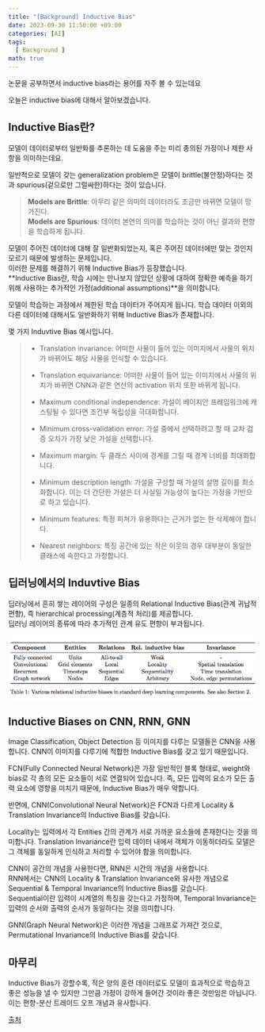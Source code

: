 ```yaml
---
title: "[Background] Inductive Bias"
date: 2023-09-30 11:50:00 +09:00
categories: [AI]
tags:
  [ Background ]
math: true
---
```


논문을 공부하면서 inductive bias라는 용어를 자주 볼 수 있는데요

오늘은 inductive bias에 대해서 알아보겠습니다.

## Inductive Bias란?

모델이 데이터로부터 일반화를 추론하는 데 도움을 주는 미리 종의된 가정이나 제한 사항을 의미하는데요.

일반적으로 모델이 갖는 generalization problem은 모델이 brittle(불안정)하다는 것과 spurious(겉으로만 그럴싸한)하다는 것이 있습니다.

> **Models are Brittle**: 아무리 같은 의미의 데이터라도 조금만 바뀌면 모델이 망가진다.  
> **Models are Spurious**: 데이터 본연의 의미를 학습하는 것이 아닌 결과와 편향을 학습하게 됩니다.

모델이 주어진 데이터에 대해 잘 일반화되었는지, 혹은 주어진 데이터에만 맞는 것인지 모르기 때문에 발생하는 문제입니다.  
이러한 문제를 해결하기 위해 Inductive Bias가 등장했습니다.  
**Inductive Bias란, 학습 시에는 만나보지 않았던 상황에 대하여 정확한 예측을 하기 위해 사용하는 추가적인 가정(additional assumptions)**을 의미합니다.  

모델이 학습하는 과정에서 제한된 학습 데이터가 주어지게 됩니다. 학습 데이터 이외의 다른 데이터에 대해서도 일반화하기 위해 Inductive Bias가 존재합니다.

몇 가지 Induvtive Bias 예시입니다.

>- Translation invariance: 어떠한 사물이 들어 있는 이미지에서 사물의 위치가 바뀌어도 해당 사물을 인식할 수 있습니다.
>
>- Translation equivariance: 어떠한 사물이 들어 있는 이미지에서 사물의 위치가 바뀌면 CNN과 같은 연산의 activation 위치 또한 바뀌게 됩니다.
>
>- Maximum conditional independence: 가설이 베이지안 프레임워크에 캐스팅될 수 있다면 조건부 독립성을 극대화합니다.
>
>- Minimum cross-validation error: 가설 중에서 선택하려고 할 때 교차 검증 오차가 가장 낮은 가설을 선택합니다.
>
>- Maximum margin: 두 클래스 사이에 경계를 그릴 때 경계 너비를 최대화합니다.
>
>- Minimum description length: 가설을 구성할 때 가설의 설명 길이를 최소화합니다. 이는 더 간단한 가설은 더 사실일 가능성이 높다는 가정을 기반으로 하고 있습니다.
>
>- Minimum features: 특정 피쳐가 유용하다는 근거가 없는 한 삭제해야 합니다.
>
>- Nearest neighbors: 특징 공간에 있는 작은 이웃의 경우 대부분이 동일한 클래스에 속한다고 가정합니다.


## 딥러닝에서의 Induvtive Bias

딥러닝에서 흔히 쌓는 레이어의 구성은 일종의 Relational Inductive Bias(관계 귀납적 편향), 즉 hierarchical processing(계층적 처리)를 제공합니다.  
딥러닝 레이어의 종류에 따라 추가적인 관계 유도 편향이 부과됩니다.  

![fig7](/assets/img/inductive_bias/fig7.png)

## Inductive Biases on CNN, RNN, GNN

Image Classification, Object Detection 등 이미지를 다루는 모델들은 CNN을 사용합니다. CNN이 이미지를 다루기에 적합한 Inductive Bias를 갖고 있기 때문입니다. 

FCN(Fully Connected Neural Network)은 가장 일반적인 블록 형태로, weight와 bias로 각 층의 모든 요소들이 서로 연결되어 있습니다. 즉, 모든 입력의 요소가 모든 출력 요소에 영향을 미치기 때문에, Inductive Bias가 매우 약합니다.

반면에, CNN(Convolutional Neural Network)은 FCN과 다르게 Locality & Translation Invariance의 Inductive Bias를 갖습니다.

Locality는 입력에서 각 Entities 간의 관계가 서로 가까운 요소들에 존재한다는 것을 의미합니다. Translation Invariance란 입력 데이터 내에서 객체가 이동하더라도 모델은 그 객체를 동일하게 인식하고 처리할 수 있어야 함을 의미합니다.

CNN이 공간의 개념을 사용한다면, RNN은 시간의 개념을 사용합니다.   
RNN에서는 CNN의 Locality & Translation Invariance와 유사한 개념으로 Sequential & Temporal Invariance의 Inductive Bias를 갖습니다.  
Sequential이란 입력이 시계열의 특징을 갖는다고 가정하며, Temporal Invariance는 입력의 순서와 출력의 순서가 동일하다는 것을 의미합니다.

GNN(Graph Neural Network)은 이러한 개념을 그래프로 가져간 것으로, Permutational Invariance의 Inductive Bias를 갖습니다.



## 마무리

Inductive Bias가 강할수록, 적은 양의 훈련 데이터로도 모델이 효과적으로 학습하고 좋은 성능을 낼 수 있지만 그만큼 가정이 강하게 들어간 것이라 좋은 것만임은 아닙니다. 이는 편향-분산 트레이드 오프 개념과 유사합니다.


[출처](https://velog.io/@euisuk-chung/Inductive-Bias%EB%9E%80)